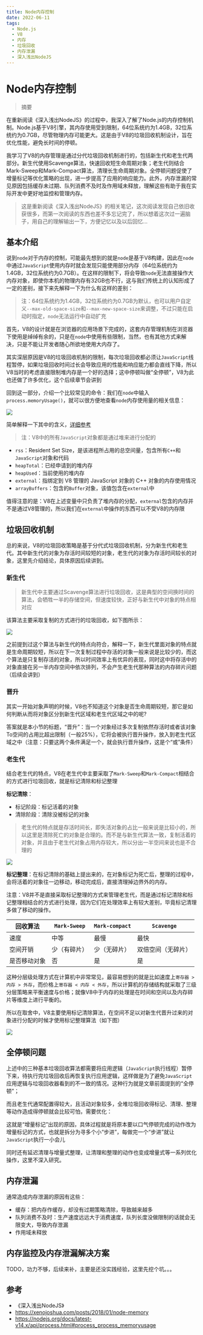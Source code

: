 ```yaml
---
title: Node内存控制
date: 2022-06-11
tags: 
  - Node.js
  - V8
  - 内存
  - 垃圾回收
  - 内存泄漏
  - 深入浅出NodeJS
---
```


# Node内存控制

> 摘要

<!-- DESC SEP -->

在重新阅读《深入浅出NodeJS》的过程中，我深入了解了Node.js的内存控制机制。Node.js基于V8引擎，其内存使用受到限制，64位系统约为1.4GB，32位系统约为0.7GB，尽管物理内存可能更大。这是由于V8的垃圾回收机制设计，旨在优化性能，避免长时间的停顿。 

我学习了V8的内存管理是通过分代垃圾回收机制进行的，包括新生代和老生代两部分。新生代使用Scavenge算法，快速回收短生命周期对象；老生代则结合Mark-Sweep和Mark-Compact算法，清理长生命周期对象。全停顿问题促使了增量标记等优化策略的出现，进一步提高了应用的响应能力。此外，内存泄漏的常见原因包括缓存未过期、队列消费不及时及作用域未释放，理解这些有助于我在实际开发中更好地监控和管理内存。

<!-- DESC SEP -->

> 这是重新阅读《深入浅出NodeJS》的相关笔记，这次阅读发现自己依旧收获很多，而第一次阅读的东西也差不多忘记完了，所以想着这次过一遍脑子，用自己的理解输出一下，方便记忆以及以后回忆...

## 基本介绍

说到`node`对于内存的控制，可能最先想到的就是`node`是基于V8构建，因此在`node`中通过`JavaScript`使用内存时就会发现只能使用部分内存（64位系统约为1.4GB，32位系统约为0.7GB）。在这样的限制下，将会导致`node`无法直接操作大内存对象，即使你本机的物理内存有32GB也不行，这与我们传统上的认知形成了一定的差别，接下来先解释一下为什么有这样的差别：

> 注：64位系统约为1.4GB，32位系统约为0.7GB为默认，也可以用户自定义`--max-old-space-size`和`--max-new-space-size`来调整，不过只能在启动时指定，`node`无法运行中自动扩充

首先，V8的设计就是在浏览器的应用场景下完成的，这套内存管理机制在浏览器下使用是绰绰有余的，只是在`node`中使用有些限制，当然，也有其他方式来解决，只是不能让开发者随心所欲地使用大内存了。

其实深层原因是V8的垃圾回收机制的限制，每次垃圾回收都必须让`JavaScript`线程暂停，如果垃圾回收时间过长会导致应用的性能和响应能力都会直线下降，所以V8当时的考虑直接限制堆内存是一个好的选择；这中停顿叫做“全停顿”，V8为此也还做了许多优化，这个后续章节会讲到

回到这一部分，介绍一个比较常见的命令：我们在`node`中输入`process.memoryUsage()`，就可以很方便地查看`node`内存使用量的相关信息：

![](https://oss.justin3go.com/blogs/Pasted%20image%2020221107183347.png)

简单解释一下其中的含义，[详细参考](https://nodejs.org/docs/latest-v14.x/api/process.html#process_process_memoryusage)

> 注：V8中的所有`JavaScript`对象都是通过堆来进行分配的

- `rss`：Resident Set Size，是该进程所占用的总空间量，包含所有`C++`和`JavaScript`对象和代码
- `heapTotal`：已经申请到的堆内存
- `heapUsed`：当前使用的堆内存
- `external`：指绑定到 V8 管理的 JavaScript 对象的 C++ 对象的内存使用情况
- `arrayBuffers`：包含的`Buffer`对象，该值包含在`external`中

值得注意的是：V8在上述变量中只负责了堆内存的分配，`external`包含的内存并不是通过V8管理的，所以我们在`external`中操作的东西可以不受V8的内存限

## 垃圾回收机制

总的来说，V8的垃圾回收策略是基于分代式垃圾回收机制，分为新生代和老生代。其中新生代的对象为存活时间较短的对象，老生代的对象为存活时间较长的对象，这里先介绍结论，具体原因后续讲到。

### 新生代

> 新生代中主要通过Scavenge算法进行垃圾回收，这是典型的空间换时间的算法，会牺牲一半的存储空间，但速度较快，正好与新生代中对象的特点相对应

该算法主要采取复制的方式进行的垃圾回收，如下图所示：

![](https://oss.justin3go.com/blogs/%E6%96%B0%E7%94%9F%E4%BB%A3%E5%9E%83%E5%9C%BE%E5%9B%9E%E6%94%B6%E6%9C%BA%E5%88%B6.png)

之前提到过这个算法与新生代的特点向符合，解释一下，新生代里面对象的特点就是生命周期较短，所以在下一次复制过程中存活的对象一般来说是比较少的，而这个算法是只复制存活的对象，所以时间效率上有优异的表现，同时这中将存活中的对象直接在另一半内存空间中依次排列，不会产生老生代那种算法的内存碎片问题（后续会讲到）

### 晋升

其实一开始对象声明的时候，V8也不知道这个对象是否生命周期较短，那它是如何判断从而将对象区分到新生代区域和老生代区域之中的呢?

答案就是本小节的标题，“晋升”：当一个对象经过多次复制依然存活时或者该对象To空间的占用比超出限制（一般25%），它将会被执行晋升操作，放入到老生代区域之中（注意：只要这两个条件满足一个，就会执行晋升操作，这是个“或”条件）

### 老生代

结合老生代的特点，V8在老生代中主要采取了`Mark-Sweep`和`Mark-Compact`相结合的方式进行垃圾回收，就是标记清除和标记整理

**标记清除**：
- 标记阶段：标记活着的对象
- 清除阶段：清除没被标记的对象

> 老生代的特点就是存活时间长，即失活对象的占比一般来说是比较小的，所以这里是清除死亡的对象是合理的。而不是与新生代算法一致，复制活着的对象，并且由于老生代对象占用内存较大，所以分出一半空间来说也是不合理的

![](https://oss.justin3go.com/blogs/%E6%A0%87%E8%AE%B0%E6%B8%85%E9%99%A4.png)

**标记整理**：在标记清除的基础上提出来的，在对象标记为死亡后，整理的过程中，会将活着的对象往一边移动，移动完成后，直接清理掉边界外的内存。

注意：V8并不是直接采取标记整理的方式来管理老生代，而是通过标记清除和标记整理相结合的方式进行处理，因为它们在处理效率上有较大差别，毕竟标记清理多做了移动的操作。

| 回收算法     | `Mark-Sweep` | `Mark-compact` | `Scavenge`         |
| ------------ | ------------ | -------------- | ------------------ |
| 速度         | 中等         | 最慢           | 最快               |
| 空间开销     | 少（有碎片） | 少（无碎片）   | 双倍空间（无碎片） |
| 是否移动对象 | 否           | 是             | 是                 |

这种分层级处理方式在计算机中非常常见，最容易想到的就是比如速度上`寄存器 > 内存 > 外存`，而价格上`寄存器 < 内存 < 外存`，所以计算机的存储结构就采取了三级分层策略来平衡速度与价格；就像V8中于内存的处理是在时间和空间以及内存碎片等维度上进行平衡的。

所以在取舍中，V8主要使用标记清除算法，在空间不足以对新生代晋升过来的对象进行分配的时候才使用标记整理算法（如下图）

![](https://oss.justin3go.com/blogs/%E6%A0%87%E8%AE%B0%E6%95%B4%E7%90%86.png)

## 全停顿问题

上述中的三种基本垃圾回收算法都需要将应用逻辑（`JavaScript`执行线程）暂停下来，待执行完垃圾回收后再恢复执行应用逻辑，这样做是为了避免`JavaScript`应用逻辑与垃圾回收器看到的不一致的情况。这种行为就是文章前面提到的“全停顿”；

而且老生代通常配置得较大，且活动对象较多，全堆垃圾回收得标记、清理、整理等动作造成得停顿就会比较可怕，需要优化：

这就是“增量标记”出现的原因，具体过程就是将原本要以口气停顿完成的动作改为增量标记的方式，也就是拆分为寻多个小“步进”，每做完一个“步进”就让`JavaScript`执行一小会儿

同时还有延迟清理与增量式整理，让清理和整理的动作也变成增量式等一系列优化操作，这里不深入研究。

## 内存泄漏

通常造成内存泄漏的原因有这些：
- 缓存：把内存作缓存，却没有过期策略清除，导致越来越多
- 队列消费不及时：生产速度远远大于消费速度，队列长度没做限制的话就会无限变大，导致内存泄漏
- 作用域未释放

## 内存监控及内存泄漏解决方案

TODO，功力不够，后续来补，主要是还没实践经验，这里先挖个坑。。。

## 参考

- 《深入浅出NodeJS》
- https://xenojoshua.com/posts/2018/01/node-memory
- https://nodejs.org/docs/latest-v14.x/api/process.html#process_process_memoryusage

